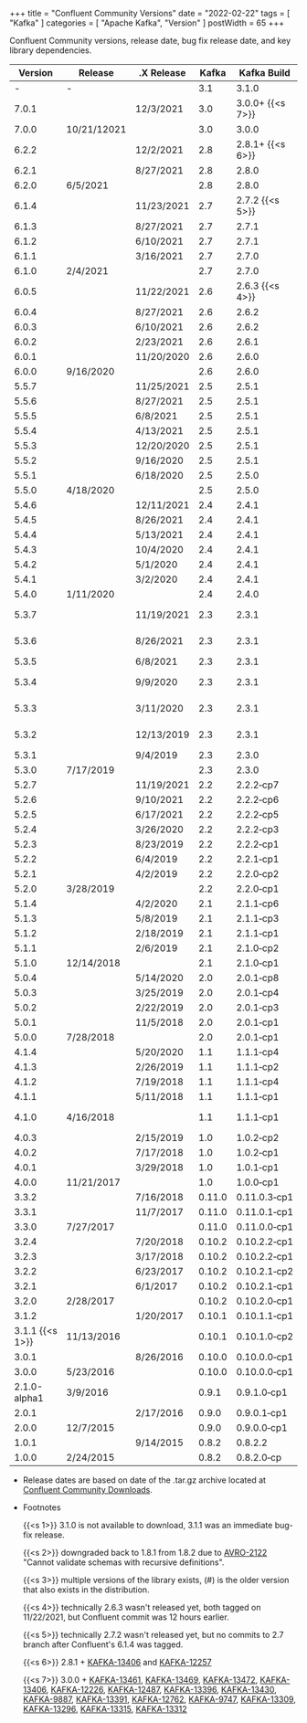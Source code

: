 +++
title = "Confluent Community Versions"
date = "2022-02-22"
tags = [ "Kafka" ]
categories = [ "Apache Kafka", "Version" ]
postWidth = 65
+++

Confluent Community versions, release date, bug fix release date, and key library dependencies.

<!--more-->
| Version              | Release     | .X Release | Kafka   | Kafka Build           | Scala               | ZK     | RocksDB | Jackson | slf4j&#8209;log4j12 | Avro                 | ksqlDB |
|----------------------|-------------|------------|---------|-----------------------|---------------------|--------| ------- | ------- |---------------------|----------------------|--------|
| \-                   | \-          |            | 3.1     | 3.1.0                 |                     |        |         |         |                     |                      |        |
| 7.0.1                |             | 12/3/2021  | 3.0     | 3.0.0+&nbsp;{{<s 7>}} | 2.13.6              | 3.6.3  | 6.19.3  | 2.12.3  | 1.7.30              | 1.10.1               | 0.21.0 |
| 7.0.0                | 10/21/12021 |            | 3.0     | 3.0.0                 | 2.13.6              | 3.6.3  | 6.19.3  | 2.12.3  | 1.7.30              | 1.10.1               | 0.21.0 |
| 6.2.2                |             | 12/2/2021  | 2.8     | 2.8.1+&nbsp;{{<s 6>}} | 2.13.5              | 3.5.9  | 5.18.4  | 2.10.5  | 1.7.30              | 1.10.1               | 0.17.0 |
| 6.2.1                |             | 8/27/2021  | 2.8     | 2.8.0                 | 2.13.5              | 3.5.9  | 5.18.4  | 2.10.5  | 1.7.30              | 1.10.1               | 0.17.0 |
| 6.2.0                | 6/5/2021    |            | 2.8     | 2.8.0                 | 2.13.5              | 3.5.9  | 5.18.4  | 2.10.5  | 1.7.30              | 1.10.1               | 0.17.0 |
| 6.1.4                |             | 11/23/2021 | 2.7     | 2.7.2&nbsp;{{<s 5>}}  | 2.13.3              | 3.5.9  | 5.18.4  | 2.10.5  | 1.7.30              | 1.9.2                | 0.14.0 |
| 6.1.3                |             | 8/27/2021  | 2.7     | 2.7.1                 | 2.13.3              | 3.5.9  | 5.18.4  | 2.10.5  | 1.7.30              | 1.9.2                | 0.14.0 |
| 6.1.2                |             | 6/10/2021  | 2.7     | 2.7.1                 | 2.13.3              | 3.5.9  | 5.18.4  | 2.10.5  | 1.7.30              | 1.9.2                | 0.14.0 |
| 6.1.1                |             | 3/16/2021  | 2.7     | 2.7.0                 | 2.13.3              | 3.5.9  | 5.18.4  | 2.10.5  | 1.7.30              | 1.9.2                | 0.14.0 |
| 6.1.0                | 2/4/2021    |            | 2.7     | 2.7.0                 | 2.13.3              | 3.5.8  | 5.18.4  | 2.10.5  | 1.7.30              | 1.9.2                | 0.14.0 |
| 6.0.5                |             | 11/22/2021 | 2.6     | 2.6.3&nbsp;{{<s 4>}}  | 2.13.2              | 3.5.9  | 5.18.4  | 2.10.5  | 1.7.30              | 1.9.2                | 0.14.0 |
| 6.0.4                |             | 8/27/2021  | 2.6     | 2.6.2                 | 2.13.2              | 3.5.9  | 5.18.4  | 2.10.5  | 1.7.30              | 1.9.2                | 0.11.0 |
| 6.0.3                |             | 6/10/2021  | 2.6     | 2.6.2                 | 2.13.2              | 3.5.9  | 5.18.4  | 2.10.5  | 1.7.30              | 1.9.2                | 0.11.0 |
| 6.0.2                |             | 2/23/2021  | 2.6     | 2.6.1                 | 2.13.2              | 3.5.9  | 5.18.4  | 2.10.5  | 1.7.30              | 1.9.2                | 0.11.0 |
| 6.0.1                |             | 11/20/2020 | 2.6     | 2.6.0                 | 2.13.2              | 3.5.8  | 5.18.4  | 2.10.5  | 1.7.30              | 1.9.2                | 0.11.0 |
| 6.0.0                | 9/16/2020   |            | 2.6     | 2.6.0                 | 2.13.2              | 3.5.8  | 5.18.4  | 2.10.5  | 1.7.30              | 1.9.2                | 0.11.0 |
| 5.5.7                |             | 11/25/2021 | 2.5     | 2.5.1                 | 2.12.10             | 3.5.9  | 5.18.3  | 2.10.5  | 1.7.30              | 1.9.2                | 0.7.0  |
| 5.5.6                |             | 8/27/2021  | 2.5     | 2.5.1                 | 2.12.10             | 3.5.9  | 5.18.3  | 2.10.5  | 1.7.30              | 1.9.2                | 0.7.0  |
| 5.5.5                |             | 6/8/2021   | 2.5     | 2.5.1                 | 2.12.10             | 3.5.9  | 5.18.3  | 2.10.5  | 1.7.30              | 1.9.2                | 0.7.0  |
| 5.5.4                |             | 4/13/2021  | 2.5     | 2.5.1                 | 2.12.10             | 3.5.9  | 5.18.3  | 2.10.5  | 1.7.30              | 1.9.2                | 0.7.0  |
| 5.5.3                |             | 12/20/2020 | 2.5     | 2.5.1                 | 2.12.10             | 3.5.8  | 5.18.3  | 2.10.5  | 1.7.30              | 1.9.2                | 0.7.0  |
| 5.5.2                |             | 9/16/2020  | 2.5     | 2.5.1                 | 2.12.10             | 3.5.8  | 5.18.3  | 2.10.2  | 1.7.30              | 1.9.2                | 0.7.0  |
| 5.5.1                |             | 6/18/2020  | 2.5     | 2.5.0                 | 2.12.10             | 3.5.8  | 5.18.3  | 2.10.2  | 1.7.30              | 1.9.2                | 0.7.0  |
| 5.5.0                | 4/18/2020   |            | 2.5     | 2.5.0                 | 2.12.10             | 3.5.7  | 5.18.3  | 2.10.2  | 1.7.30              | 1.9.2                | 0.7.0  |
| 5.4.6                |             | 12/11/2021 | 2.4     | 2.4.1                 | 2.12.10             | 3.5.9  | 5.18.3  | 2.10.5  | 1.7.28              | 1.9.2                | 0.6.0  |
| 5.4.5                |             | 8/26/2021  | 2.4     | 2.4.1                 | 2.12.10             | 3.5.9  | 5.18.3  | 2.10.5  | 1.7.28              | 1.9.2                | 0.6.0  |
| 5.4.4                |             | 5/13/2021  | 2.4     | 2.4.1                 | 2.12.10             | 3.5.9  | 5.18.3  | 2.10.5  | 1.7.28              | 1.9.2                | 0.6.0  |
| 5.4.3                |             | 10/4/2020  | 2.4     | 2.4.1                 | 2.12.10             | 3.5.8  | 5.18.3  | 2.10.5  | 1.7.28              | 1.9.2                | 0.6.0  |
| 5.4.2                |             | 5/1/2020   | 2.4     | 2.4.1                 | 2.12.10             | 3.5.7  | 5.18.3  | 2.9.10  | 1.7.28              | 1.9.1                | 0.6.0  |
| 5.4.1                |             | 3/2/2020   | 2.4     | 2.4.1                 | 2.12.10             | 3.5.7  | 5.18.3  | 2.9.10  | 1.7.28              | 1.9.1                | 0.6.0  |
| 5.4.0                | 1/11/2020   |            | 2.4     | 2.4.0                 | 2.12.10             | 3.5.6  | 5.18.3  | 2.9.10  | 1.7.28              | 1.9.1                | 0.6.0  |
| 5.3.7                |             | 11/19/2021 | 2.3     | 2.3.1                 | 2.12.12(8){{<s 3>}} | 3.4.14 | 5.18.3  | 2.10.5  | 1.7.26              | 1.8.1                |        |
| 5.3.6                |             | 8/26/2021  | 2.3     | 2.3.1                 | 2.12.12(8){{<s 3>}} | 3.4.14 | 5.18.3  | 2.10.5  | 1.7.26              | 1.8.1                |        |
| 5.3.5                |             | 6/8/2021   | 2.3     | 2.3.1                 | 2.11.12             | 3.4.14 | 5.18.3  | 2.10.5  | 1.7.26              | 1.8.1                |        |
| 5.3.4                |             | 9/9/2020   | 2.3     | 2.3.1                 | 2.12.10(8){{<s 3>}} | 3.4.14 | 5.18.3  | 2.10.0  | 1.7.26              | 1.8.1                |        |
| 5.3.3                |             | 3/11/2020  | 2.3     | 2.3.1                 | 2.12.10(8){{<s 3>}} | 3.4.14 | 5.18.3  | 2.10.0  | 1.7.26              | 1.8.1                |        |
| 5.3.2                |             | 12/13/2019 | 2.3     | 2.3.1                 | 2.12.10(8){{<s 3>}} | 3.4.14 | 5.18.3  | 2.10.0  | 1.7.26              | 1.8.1                |        |
| 5.3.1                |             | 9/4/2019   | 2.3     | 2.3.0                 | 2.12.8              | 3.4.14 | 5.18.3  | 2.9.9   | 1.7.26              | 1.8.1                |        |
| 5.3.0                | 7/17/2019   |            | 2.3     | 2.3.0                 | 2.11.12             | 3.4.14 | 5.18.3  | 2.9.9   | 1.7.26              | 1.8.1                |        |
| 5.2.7                |             | 11/19/2021 | 2.2     | 2.2.2&#8209;cp7       | 2.12.8              | 3.4.14 | 5.18.3  | 2.10.5  | 1.7.25              | 1.8.1                |        |
| 5.2.6                |             | 9/10/2021  | 2.2     | 2.2.2&#8209;cp6       | 2.12.8              | 3.4.14 | 1.9.2   | 2.10.5  | 1.7.25              | 1.8.1                |        |
| 5.2.5                |             | 6/17/2021  | 2.2     | 2.2.2&#8209;cp5       | 2.12.8              | 3.4.14 | 5.15.10 | 2.10.5  | 1.7.25              | 1.8.1                |        |
| 5.2.4                |             | 3/26/2020  | 2.2     | 2.2.2&#8209;cp3       | 2.12.8              | 3.4.13 | 5.15.10 | 2.10.0  | 1.7.25              | 1.8.1                |        |
| 5.2.3                |             | 8/23/2019  | 2.2     | 2.2.2&#8209;cp1       | 2.12.7              | 3.4.13 | 5.15.10 | 2.9.9   | 1.7.25              | 1.8.1                |        |
| 5.2.2                |             | 6/4/2019   | 2.2     | 2.2.1&#8209;cp1       | 2.12.7              | 3.4.13 | 5.15.10 | 2.9.8   | 1.7.25              | 1.8.1                |        |
| 5.2.1                |             | 4/2/2019   | 2.2     | 2.2.0&#8209;cp2       | 2.12.6              | 3.4.13 | 5.15.10 | 2.9.8   | 1.7.25              | 1.8.1                |        |
| 5.2.0                | 3/28/2019   |            | 2.2     | 2.2.0&#8209;cp1       | 2.11.12             | 3.4.13 | 5.15.10 | 2.9.8   | 1.7.25              | 1.8.1                |        |
| 5.1.4                |             | 4/2/2020   | 2.1     | 2.1.1&#8209;cp6       | 2.11.12             | 3.4.13 | 5.14.2  | 2.9.10  | 1.7.25              | 1.8.1                |        |
| 5.1.3                |             | 5/8/2019   | 2.1     | 2.1.1&#8209;cp3       | 2.11.12             | 3.4.13 | 5.14.2  | 2.9.8   | 1.7.25              | 1.8.1                |        |
| 5.1.2                |             | 2/18/2019  | 2.1     | 2.1.1&#8209;cp1       | 2.11.12             | 3.4.13 | 5.14.2  | 2.9.8   | 1.7.25              | 1.8.1                |        |
| 5.1.1                |             | 2/6/2019   | 2.1     | 2.1.0&#8209;cp2       | 2.11.12             | 3.4.13 | 5.14.2  | 2.9.8   | 1.7.25              | 1.8.1                |        |
| 5.1.0                | 12/14/2018  |            | 2.1     | 2.1.0&#8209;cp1       | 2.11.12             | 3.4.13 | 5.14.2  | 2.9.7   | 1.7.25              | 1.8.1                |        |
| 5.0.4                |             | 5/14/2020  | 2.0     | 2.0.1&#8209;cp8       | 2.11.12             | 3.4.13 | 5.7.3   | 2.9.10  | 1.7.25              | 1.8.1                |        |
| 5.0.3                |             | 3/25/2019  | 2.0     | 2.0.1&#8209;cp4       | 2.11.12             | 3.4.13 | 5.7.3   | 2.9.7   | 1.7.25              | 1.8.1                |        |
| 5.0.2                |             | 2/22/2019  | 2.0     | 2.0.1&#8209;cp3       | 2.11.12             | 3.4.13 | 5.7.3   | 2.9.7   | 1.7.25              | 1.8.1                |        |
| 5.0.1                |             | 11/5/2018  | 2.0     | 2.0.1&#8209;cp1       | 2.11.12             | 3.4.13 | 5.7.3   | 2.9.7   | 1.7.25              | 1.8.1                |        |
| 5.0.0                | 7/28/2018   |            | 2.0     | 2.0.1&#8209;cp1       | 2.11.12             | 3.4.13 | 5.7.3   | 2.9.6   | 1.7.25              | 1.8.1                |        |
| 4.1.4                |             | 5/20/2020  | 1.1     | 1.1.1&#8209;cp4       | 2.11.12             | 3.4.10 | 5.7.3   | 2.9.7   | 1.7.25              | 1.8.1                | \-     |
| 4.1.3                |             | 2/26/2019  | 1.1     | 1.1.1&#8209;cp2       | 2.11.12             | 3.4.10 | 5.7.3   | 2.9.7   | 1.7.25              | 1.8.1                | \-     |
| 4.1.2                |             | 7/19/2018  | 1.1     | 1.1.1&#8209;cp4       | 2.11.12             | 3.4.10 | 5.7.3   | 2.9.6   | 1.7.25              | 1.8.1                | \-     |
| 4.1.1                |             | 5/11/2018  | 1.1     | 1.1.1&#8209;cp1       | 2.11.12             | 3.4.10 | 5.7.3   | 2.9.5   | 1.7.25              | 1.8.1                | \-     |
| 4.1.0                | 4/16/2018   |            | 1.1     | 1.1.1&#8209;cp1       | 2.11.12             | 3.4.10 | 5.7.3   | 2.9.4   | 1.7.25              | 1.8.1&nbsp;{{<s 2>}} | \-     |
| 4.0.3                |             | 2/15/2019  | 1.0     | 1.0.2&#8209;cp2       | 2.11.12             | 3.4.10 | 5.7.3   | 2.9.7   | 1.7.25              | 1.8.2                | \-     |
| 4.0.2                |             | 7/17/2018  | 1.0     | 1.0.2&#8209;cp1       | 2.11.12             | 3.4.10 | 5.7.3   | 2.9.6   | 1.7.25              | 1.8.2                | \-     |
| 4.0.1                |             | 3/29/2018  | 1.0     | 1.0.1&#8209;cp1       | 2.11.12             | 3.4.10 | 5.7.3   | 2.9.1   | 1.7.25              | 1.8.2                | \-     |
| 4.0.0                | 11/21/2017  |            | 1.0     | 1.0.0&#8209;cp1       | 2.11.11             | 3.4.10 | 5.7.3   | 2.9.1   | 1.7.25              | 1.8.2                | \-     |
| 3.3.2                |             | 7/16/2018  | 0.11.0  | 0.11.0.3&#8209;cp1    | 2.11.11             | 3.4.10 | 5.0.1   | 2.8.11  | 1.7.25              | 1.8.2                | \-     |
| 3.3.1                |             | 11/7/2017  | 0.11.0  | 0.11.0.1&#8209;cp1    | 2.11.11             | 3.4.10 | 5.0.1   | 2.8.5   | 1.7.25              | 1.8.2                | \-     |
| 3.3.0                | 7/27/2017   |            | 0.11.0  | 0.11.0.0&#8209;cp1    | 2.11.11             | 3.4.10 | 5.0.1   | 2.8.5   | 1.7.25              | 1.8.2                | \-     |
| 3.2.4                |             | 7/20/2018  | 0.10.2  | 0.10.2.2&#8209;cp1    | 2.11.8              | 3.4.9  | 5.0.1   | 2.8.11  | 1.7.21              | 1.7.7                | \-     |
| 3.2.3                |             | 3/17/2018  | 0.10.2  | 0.10.2.2&#8209;cp1    | 2.11.8              | 3.4.9  | 5.0.1   | 2.8.5   | 1.7.21              | 1.7.7                | \-     |
| 3.2.2                |             | 6/23/2017  | 0.10.2  | 0.10.2.1&#8209;cp2    | 2.11.8              | 3.4.9  | 5.0.1   | 2.8.5   | 1.7.21              | 1.7.7                | \-     |
| 3.2.1                |             | 6/1/2017   | 0.10.2  | 0.10.2.1&#8209;cp1    | 2.11.8              | 3.4.9  | 5.0.1   | 2.8.5   | 1.7.21              | 1.7.7                | \-     |
| 3.2.0                | 2/28/2017   |            | 0.10.2  | 0.10.2.0&#8209;cp1    | 2.11.8              | 3.4.9  | 5.0.1   | 2.8.5   | 1.7.21              | 1.7.7                | \-     |
| 3.1.2                |             | 1/20/2017  | 0.10.1  | 0.10.1.1&#8209;cp1    | 2.11.8              | 3.4.8  | 4.9.0   | 2.6.3   | 1.7.21              | 1.7.7                | \-     |
| 3.1.1&nbsp;{{<s 1>}} | 11/13/2016  |            | 0.10.1  | 0.10.1.0&#8209;cp2    | 2.11.8              | 3.4.8  | 4.9.0   | 2.6.3   | 1.7.21              | 1.7.7                | \-     |
| 3.0.1                |             | 8/26/2016  | 0.10.0  | 0.10.0.0&#8209;cp1    | 2.11.8              | 3.4.6  | 4.8.0   | 2.6.3   | 1.7.21              | 1.7.7                | \-     |
| 3.0.0                | 5/23/2016   |            | 0.10.0  | 0.10.0.0&#8209;cp1    | 2.11.8              | 3.4.6  | 4.4.1   | 2.6.3   | 1.7.21              | 1.7.7                | \-     |
| 2.1.0-alpha1         | 3/9/2016    |            | 0.9.1   | 0.9.1.0&#8209;cp1     | 2.11.7              | 3.4.6  | 4.1.0   | 2.6.3   | 1.7.6               | 1.7.7                | \-     |
| 2.0.1                |             | 2/17/2016  | 0.9.0   | 0.9.0.1&#8209;cp1     | 2.11.7              | 3.4.6  | \-      | 2.5.4   | 1.7.6               | 1.7.7                | \-     |
| 2.0.0                | 12/7/2015   |            | 0.9.0   | 0.9.0.0&#8209;cp1     | 2.11.7              | 3.4.6  | \-      | 2.5.4   | 1.7.6               | 1.7.7                | \-     |
| 1.0.1                |             | 9/14/2015  | 0.8.2   | 0.8.2.2               | 2.11.5              | 3.4.6  | \-      | 2.4.3   | 1.6.1               | 1.7.7                | \-     |
| 1.0.0                | 2/24/2015   |            | 0.8.2   | 0.8.2.0&#8209;cp      | 2.11.5              | 3.4.6  | \-      | 2.4.3   | 1.6.1               | 1.7.7                | \-     |

* Release dates are based on date of the .tar.gz archive located at [Confluent Community Downloads](https://packages.confluent.io/archive/).			

* Footnotes

  {{<s 1>}} 3.1.0 is not available to download, 3.1.1 was an immediate bug-fix release.

  {{<s 2>}} downgraded back to 1.8.1 from 1.8.2 due to [AVRO-2122](https://issues.apache.org/jira/browse/AVRO-2122) "Cannot validate schemas with recursive definitions".

  {{<s 3>}} multiple versions of the library exists, (#) is the older version that also exists in the distribution.

  {{<s 4>}} technically 2.6.3 wasn't released yet, both tagged on 11/22/2021, but Confluent commit was 12 hours earlier.

  {{<s 5>}} technically 2.7.2 wasn't released yet, but no commits to 2.7 branch after Confluent's 6.1.4 was tagged.

  {{<s 6>}} 2.8.1 + [KAFKA-13406](https://issues.apache.org/jira/browse/KAFKA-13406) and [KAFKA-12257](https://issues.apache.org/jira/browse/KAFKA-12257)

  {{<s 7>}} 3.0.0 + [KAFKA-13461](https://issues.apache.org/jira/browse/KAFKA-13461), [KAFKA-13469](https://issues.apache.org/jira/browse/KAFKA-13469), [KAFKA-13472](https://issues.apache.org/jira/browse/KAFKA-13472), [KAFKA-13406](https://issues.apache.org/jira/browse/KAFKA-13406), [KAFKA-12226](https://issues.apache.org/jira/browse/KAFKA-12226), [KAFKA-12487](https://issues.apache.org/jira/browse/KAFKA-12487), [KAFKA-13396](https://issues.apache.org/jira/browse/KAFKA-13396), [KAFKA-13430](https://issues.apache.org/jira/browse/KAFKA-13430), [KAFKA-9887](https://issues.apache.org/jira/browse/KAFKA-9887), [KAFKA-13391](https://issues.apache.org/jira/browse/KAFKA-13391), [KAFKA-12762](https://issues.apache.org/jira/browse/KAFKA-12762), [KAFKA-9747](https://issues.apache.org/jira/browse/KAFKA-9747), [KAFKA-13309](https://issues.apache.org/jira/browse/KAFKA-13309), [KAFKA-13296](https://issues.apache.org/jira/browse/KAFKA-13296), [KAFKA-13315](https://issues.apache.org/jira/browse/KAFKA-13315), [KAFKA-13312](https://issues.apache.org/jira/browse/KAFKA-13312)


